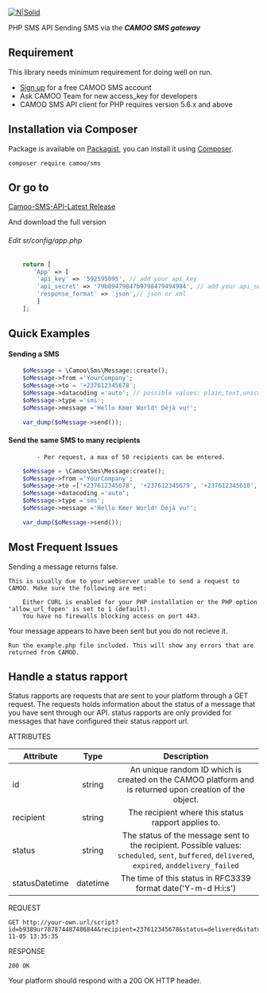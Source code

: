 [![N|Solid](https://www.camoo.cm/img/icon/camoo_logo_thom1.png)](https://www.camoo.cm/bulk-sms)

PHP SMS API Sending SMS via the **_CAMOO SMS gateway_**

Requirement
-----------

This library needs minimum requirement for doing well on run.

   - [Sign up](https://www.camoo.cm/join) for a free CAMOO SMS account
   - Ask CAMOO Team for new access_key for developers
   - CAMOO SMS API client for PHP requires version 5.6.x and above

## Installation via Composer

Package is available on [Packagist](https://packagist.org/packages/camoo/sms),
you can install it using [Composer](http://getcomposer.org).

```shell
composer require camoo/sms
```
## Or go to

   [Camoo-SMS-API-Latest Release](https://github.com/camoo/sms/releases/tag/v3.0.2)

And download the full version

###### Edit sr/config/app.php
```php
	return [
	   'App' => [
	    'api_key' => '592595095', // add your api_key
	    'api_secret' => '79b89479847b9798479494984', // add your api_secret
	    'response_format' => 'json',// json or xml
	    ]
	];
  ```

Quick Examples
--------------

#### Sending a SMS
```php
	$oMessage = \Camoo\Sms\Message::create();
	$oMessage->from ='YourCompany';
	$oMessage->to = '+237612345678';
	$oMessage->datacoding ='auto'; // possible values: plain,text,unicode or auto
	$oMessage->type ='sms';
	$oMessage->message ='Hello Kmer World! Déjà vu!';

	var_dump($oMessage->send());
  ```
#### Send the same SMS to many recipients
            
            - Per request, a max of 50 recipients can be entered.
```php
	$oMessage = \Camoo\Sms\Message:create();
	$oMessage->from ='YourCompany';
	$oMessage->to =['+237612345678', '+237612345679', '+237612345610', '+33689764530'];
	$oMessage->datacoding ='auto';
	$oMessage->type ='sms';
	$oMessage->message ='Hello Kmer World! Déjà vu!';

	var_dump($oMessage->send());
```
Most Frequent Issues
--------------------

Sending a message returns false.

	This is usually due to your webserver unable to send a request to CAMOO. Make sure the following are met:

  		Either CURL is enabled for your PHP installation or the PHP option 'allow_url_fopen' is set to 1 (default).
		You have no firewalls blocking access on port 443.
   
Your message appears to have been sent but you do not recieve it.

    Run the example.php file included. This will show any errors that are returned from CAMOO.
    
Handle a status rapport
------------------------

Status rapports are requests that are sent to your platform through a GET request. The requests holds information about the status of a message that you have sent through our API. status rapports are only provided for messages that have configured their status rapport url.

ATTRIBUTES


| Attribute     | Type          | Description  |
| ------------- |:-------------:|:-----:|
| id            | string        | An unique random ID which is created on the CAMOO platform and is returned upon creation of the object. |
| recipient     | string        | The recipient where this status rapport applies to. |
| status        | string        | The status of the message sent to the recipient. Possible values: `scheduled`, `sent`, `buffered`, `delivered`, `expired`, `anddelivery_failed` |
| statusDatetime| datetime      | The time of this status in RFC3339 format date('Y-m-d H:i:s') |


REQUEST

    GET http://your-own.url/script?id=b9389ur787874487486844&recipient=237612345678&status=delivered&statusDatetime=2016-11-05 13:35:35
    
RESPONSE

    200 OK
 
 Your platform should respond with a 200 OK HTTP header.
